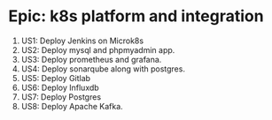 # Epic: k8s platform and integration

1. US1: Deploy Jenkins on Microk8s
2. US2: Deploy mysql and phpmyadmin app.
3. US3: Deploy prometheus and grafana.
4. US4: Deploy sonarqube along with postgres.
5. US5: Deploy Gitlab
6. US6: Deploy Influxdb
7. US7: Deploy Postgres
8. US8: Deploy Apache Kafka.
